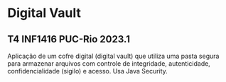 # Digital Vault
## T4 INF1416 PUC-Rio 2023.1 

Aplicação de um cofre digital (digital vault) que utiliza uma pasta segura para armazenar arquivos com controle de integridade, autenticidade, confidencialidade (sigilo) e acesso. Usa Java Security.

